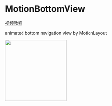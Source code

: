 # MotionBottomView
[视频教程](https://www.bilibili.com/video/BV1nV411k7B5/)

animated bottom navigation view by MotionLayout

<img src="/demogif.gif" width = 200>
